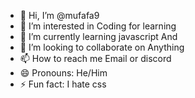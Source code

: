 - 👋 Hi, I’m @mufafa9
- 👀 I’m interested in Coding for learning
- 🌱 I’m currently learning javascript And 
- 💞️ I’m looking to collaborate on Anything
- 📫 How to reach me Email or discord
- 😄 Pronouns: He/Him
- ⚡ Fun fact: I hate css

<!---
mufafa9/mufafa9 is a ✨ special ✨ repository because its `README.md` (this file) appears on your GitHub profile.
You can click the Preview link to take a look at your changes.
--->
